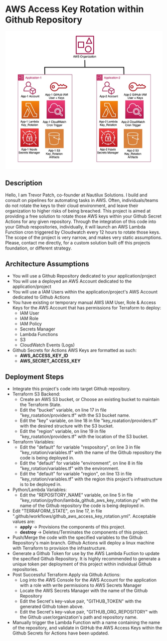 # AWS Access Key Rotation within Github Repository

<img alt="aws" src="./aws.jpeg" width="auto" height="auto">

## Description
Hello, I am Trevor Patch, co-founder at Nautilux Solutions. I build and consult on pipelines for automating tasks in AWS. 
Often, individuals/teams do not rotate the keys to their cloud environment, and leave their organization to higher risks of being breached.
This project is aimed at providing a free solution to rotate those AWS keys within your Github Secret Actions for any given repository.
Through the integration of this code into your Github respositories, individually, it will launch an AWS Lambda Function cron triggered by Cloudwatch every 12 hours to rotate those keys.
The scope of the project is very narrow, and makes very static assumptions. Please, contact me directly, for a custom solution built off this projects foundation, or different strategy. 

## Architecture Assumptions
- You will use a Github Repository dedicated to your application/project
- You will use a deployed an AWS Account dedicated to the application/project
- You will use a IAM Users within the application/project's AWS Account dedicated to Github Actions
- You have existing or temporary manual AWS IAM User, Role & Access Keys for the AWS Account that has permissions for Terraform to deploy:
    - IAM User
    - IAM Role
    - IAM Policy
    - Secrets Manager
    - Lambda Functions
    - S3
    - CloudWatch Events (Logs)
- Github Secrets for Actions AWS Keys are formatted as such:
    -  **AWS_ACCESS_KEY_ID**
    -  **AWS_SECRET_ACCESS_KEY**

## Deployment Steps
- Integrate this project's code into target Github repository.
- Terraform S3 Backend:
    -  Create an AWS S3 bucket, or Choose an existing bucket to maintain the Terraform State.
    -  Edit the "bucket" variable, on line 17 in file "key_roatation/providers.tf" with the S3 bucket name.
    -  Edit the "key" variable, on line 18 in file "key_roatation/providers.tf" with the desired structure with the S3 bucket.
    -  Edit the "region" variable, on line 19 in file "key_roatation/providers.tf" with the location of the S3 bucket.
- Terraform Variables:
    -  Edit the "default" for variable "respository", on line 3 in file "key_rotation/variables.tf" with the name of the Github repository the code is being deployed in.
    -  Edit the "default" for variable "environment", on line 8 in file "key_rotation/variables.tf" with the environment.
    -  Edit the "default" for variable "region", on line 13 in file "key_rotation/variables.tf" with the region this project's infrastructure is to be deployed in.
- Python/Lambda Variables:
    -  Edit the "REPOSITORY_NAME" variable, on line 5 in file "key_rotation/python/lambda_github_aws_key_rotation.py" with the name of the Github repository the code is being deployed in.
- Edit "TERRAFORM_STATE", on line 17, in file ".github/workflows/github_aws_access_key_rotation.yml". Acceptable values are:
    -  **apply** -> Provisions the components of this project.
    -  **destroy** -> Deletes/Terminates the components of this project.
- Push/Merge the code with the specified variables to the Github Repository's main branch. Github Actions will deploy a linux machine with Terraform to provision the infrastructure.
- Generate a Github Token for use by the AWS Lambda Fuction to update the specified Github Repository. It is highly recommended to generate a unique token per deployment of this project within individual Github repositories.
- Post Successful Terraform Apply via Github Actions:
    -  Log into the AWS Console for the AWS Account for the application with a role with write permissions to AWS Secrets Manager
    -  Locate the AWS Secrets Manager with the name of the Github Repository
    -  Edit the Secret's key-value pair, "GITHUB_TOKEN" with the generated Github token above.
    -  Edit the Secret's key-value pair, "GITHUB_ORG_REPOSITORY" with the Github user/organization's path and repository name. 
-  Manually trigger the Lambda Function with a name containing the name of the repository, and validate in GitHub the AWS Access Keys within the Github Secrets for Actions have been updated.
